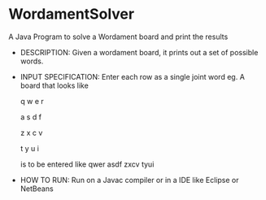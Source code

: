 # WordamentSolver
A Java Program to solve a Wordament board and print the results


 * DESCRIPTION: Given a wordament board, it prints out a set of possible words.
 * INPUT SPECIFICATION: Enter each row as a single joint word
  eg.
      A board that looks like

      q w e r

      a s d f
      
      z x c v
      
      t y u i

      is to be entered like
      qwer
      asdf
      zxcv
      tyui
  
 * HOW TO RUN: Run on a Javac compiler or in a IDE like Eclipse or NetBeans
